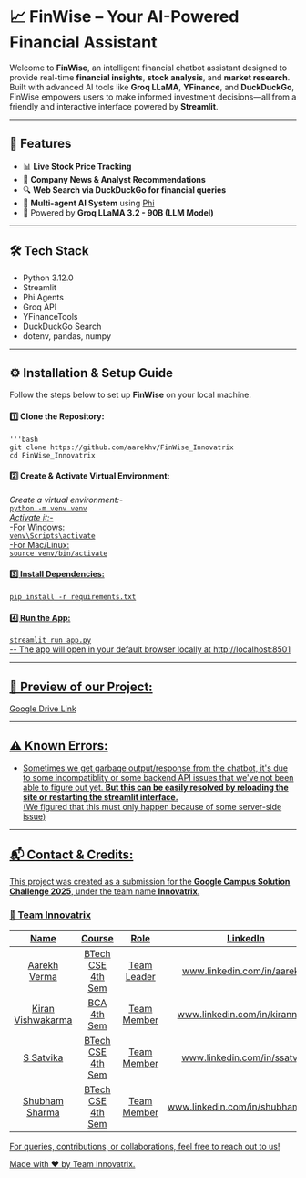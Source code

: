 # 📈 FinWise – Your AI-Powered Financial Assistant

Welcome to **FinWise**, an intelligent financial chatbot assistant designed to provide real-time **financial insights**, **stock analysis**, and **market research**. Built with advanced AI tools like **Groq LLaMA**, **YFinance**, and **DuckDuckGo**, FinWise empowers users to make informed investment decisions—all from a friendly and interactive interface powered by **Streamlit**.

---

## 🚀 Features

- 📊 **Live Stock Price Tracking**
- 📰 **Company News & Analyst Recommendations**
- 🔍 **Web Search via DuckDuckGo for financial queries**
- 🤖 **Multi-agent AI System** using [Phi](https://github.com/phidatahq/phi)
- 🧠 Powered by **Groq LLaMA 3.2 - 90B (LLM Model)**

---

## 🛠️ Tech Stack

- Python 3.12.0
- Streamlit
- Phi Agents
- Groq API
- YFinanceTools
- DuckDuckGo Search
- dotenv, pandas, numpy

---

## ⚙️ Installation & Setup Guide

Follow the steps below to set up **FinWise** on your local machine.

#### 1️⃣ Clone the Repository:
`'''bash`<br>
`git clone https://github.com/aarekhv/FinWise_Innovatrix`<br>
`cd FinWise_Innovatrix`

#### 2️⃣ Create & Activate Virtual Environment:
 *Create a virtual environment:-*<u><br>
`python -m venv venv`<br>
 *Activate it:-*<br>
 -For Windows:<br>
`venv\Scripts\activate`<br>
 -For Mac/Linux:<br>
`source venv/bin/activate`

#### 3️⃣ Install Dependencies:
`pip install -r requirements.txt`

#### 4️⃣ Run the App:
`streamlit run app.py`<br>
-- The app will open in your default browser locally at http://localhost:8501

---

## 📸 Preview of our Project:
[Google Drive Link](https://drive.google.com/drive/folders/1UZvxJRp-dGLrN6dN0N66DTK-aJXGkyvj?usp=sharing)

---

## ⚠️ Known Errors:
- Sometimes we get garbage output/response from the chatbot, it's due to some incompatiblity or some backend API issues that we've not been able to figure out yet. <b>But this can be easily resolved by reloading the site or restarting the streamlit interface.</b><br>(We figured that this must only happen because of some server-side issue)

---

## 📬 Contact & Credits:
This project was created as a submission for the **Google Campus Solution Challenge 2025**, under the team name **Innovatrix**.

### 👥 Team Innovatrix
|       Name        |       Course       |      Role      |                 LinkedIn                   |
|:-----------------:|:------------------:|:--------------:|:------------------------------------------:|
| Aarekh Verma      |  BTech CSE 4th Sem |   Team Leader  |        www.linkedin.com/in/aarekhv         |
| Kiran Vishwakarma |     BCA 4th Sem    |   Team Member  |       www.linkedin.com/in/kirannvish       |
| S Satvika         |  BTech CSE 4th Sem |   Team Member  |        www.linkedin.com/in/ssatvika        |
| Shubham Sharma    |  BTech CSE 4th Sem |   Team Member  |      www.linkedin.com/in/shubhamrealm      |

For queries, contributions, or collaborations, feel free to reach out to us!

Made with ❤️ by Team Innovatrix.
